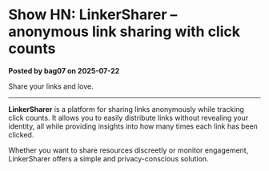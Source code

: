 # Show HN: LinkerSharer – anonymous link sharing with click counts

**Posted by bag07 on 2025-07-22**

Share your links and love.  

---

**LinkerSharer** is a platform for sharing links anonymously while tracking click counts. It allows you to easily distribute links without revealing your identity, all while providing insights into how many times each link has been clicked.

Whether you want to share resources discreetly or monitor engagement, LinkerSharer offers a simple and privacy-conscious solution.